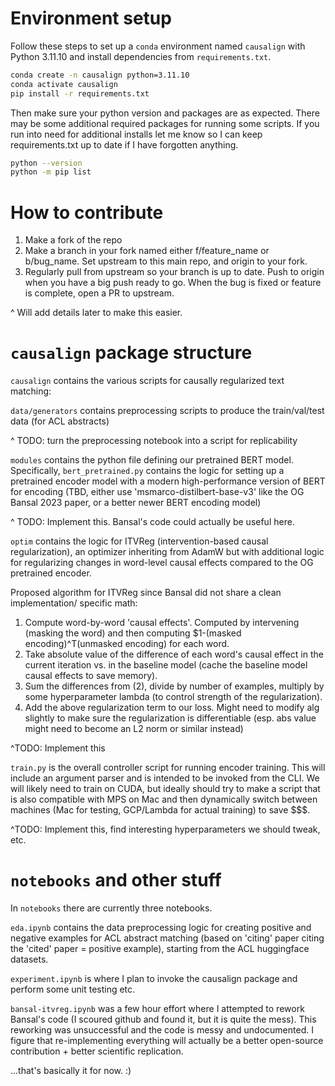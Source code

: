 # Environment setup 

Follow these steps to set up a `conda` environment named `causalign` with Python 3.11.10 and install dependencies from `requirements.txt`.

```bash
conda create -n causalign python=3.11.10
conda activate causalign
pip install -r requirements.txt
```

Then make sure your python version and packages are as expected. There may be some additional required packages for running some scripts. If you run into need for additional installs let me know so I can keep requirements.txt up to date if I have forgotten anything. 

```bash 
python --version
python -m pip list
```

# How to contribute

1. Make a fork of the repo
2. Make a branch in your fork named either f/feature_name or b/bug_name. Set upstream to this main repo, and origin to your fork. 
3. Regularly pull from upstream so your branch is up to date. Push to origin when you have a big push ready to go. When the bug is fixed or feature is complete, open a PR to upstream. 

^ Will add details later to make this easier. 

# `causalign` package structure

`causalign` contains the various scripts for causally regularized text matching:

`data/generators` contains preprocessing scripts to produce the train/val/test data (for ACL abstracts)

^ TODO: turn the preprocessing notebook into a script for replicability

`modules` contains the python file defining our pretrained BERT model. Specifically, `bert_pretrained.py` 
contains the logic for setting up a pretrained encoder model with a modern high-performance 
version of BERT for encoding (TBD, either use 'msmarco-distilbert-base-v3' like the OG Bansal 2023
paper, or a better newer BERT encoding model)

^ TODO: Implement this. Bansal's code could actually be useful here. 

`optim` contains the logic for ITVReg (intervention-based causal regularization), an
optimizer inheriting from AdamW but with additional logic for regularizing changes in 
word-level causal effects compared to the OG pretrained encoder. 

Proposed algorithm for ITVReg since Bansal did not share a clean implementation/ specific math: 
1. Compute word-by-word 'causal effects'. Computed by intervening (masking the word) and then 
computing $1-(masked encoding)^T(unmasked encoding) for each word.
2. Take absolute value of the difference of each word's causal effect in the current iteration
vs. in the baseline model (cache the baseline model causal effects to save memory). 
3. Sum the differences from (2), divide by number of examples, multiply by some hyperparameter lambda 
(to control strength of the regularization). 
4. Add the above regularization term to our loss. Might need to modify alg slightly to make sure the
regularization is differentiable (esp. abs value might need to become an L2 norm or similar instead)

^TODO: Implement this

`train.py` is the overall controller script for running encoder training. This will include an argument parser 
and is intended to be invoked from the CLI. We will likely need to train on CUDA, but ideally 
should try to make a script that is also compatible with MPS on Mac and then dynamically switch between machines 
(Mac for testing, GCP/Lambda for actual training) to save $$$. 

^TODO: Implement this, find interesting hyperparameters we should tweak, etc. 

# `notebooks` and other stuff

In `notebooks` there are currently three notebooks. 

`eda.ipynb` contains the data preprocessing logic 
for creating positive and negative examples for ACL abstract matching (based on 'citing' paper 
citing the 'cited' paper = positive example), starting from the ACL huggingface datasets. 

`experiment.ipynb` is where I plan to invoke the causalign package and perform some unit testing etc. 

`bansal-itvreg.ipynb` was a few hour effort where I attempted to rework Bansal's code (I scoured github and found it, 
but it is quite the mess). This reworking was unsuccessful and the code is messy and undocumented. I figure that re-implementing everything
will actually be a better open-source contribution + better scientific replication. 

...that's basically it for now. :)




